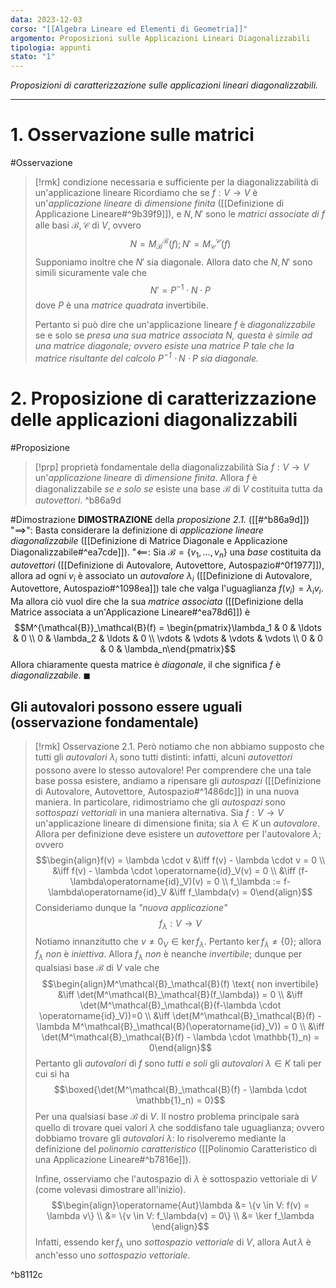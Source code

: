 ```yaml
---
data: 2023-12-03
corso: "[[Algebra Lineare ed Elementi di Geometria]]"
argomento: Proposizioni sulle Applicazioni Lineari Diagonalizzabili
tipologia: appunti
stato: "1"
---
```

*Proposizioni di caratterizzazione sulle applicazioni lineari diagonalizzabili.*
- - -
# 1. Osservazione sulle matrici
#Osservazione 
> [!rmk] condizione necessaria e sufficiente per la diagonalizzabilità di un'applicazione lineare
> Ricordiamo che se $f: V \longrightarrow V$ è un'*applicazione lineare* di *dimensione finita* ([[Definizione di Applicazione Lineare#^9b39f9]]), e $N, N'$ sono le *matrici associate di* $f$ alle basi $\mathcal{B}, \mathcal{C}$ di $V$, ovvero
> $$N= M^\mathcal{B}_\mathcal{B}(f); N'=M^\mathcal{C}_\mathcal{C}(f)$$
> Supponiamo inoltre che $N'$ sia diagonale.
> Allora dato che $N, N'$ sono simili sicuramente vale che
> $$N' = P^{-1}\cdot N \cdot P$$
> dove $P$ è una *matrice quadrata* invertibile.
> 
> Pertanto si può dire che un'applicazione lineare $f$ è *diagonalizzabile* se e solo se *presa una sua matrice associata $N$, questa è simile ad una matrice diagonale; ovvero esiste una matrice $P$ tale che la matrice risultante del calcolo $P^{-1}\cdot N \cdot P$ sia diagonale.*

# 2. Proposizione di caratterizzazione delle applicazioni diagonalizzabili
#Proposizione 
> [!prp] proprietà fondamentale della diagonalizzabilità
> Sia $f: V \longrightarrow V$ un'*applicazione lineare* di *dimensione finita*.
> Allora $f$ è diagonalizzabile *se e solo se* esiste una base $\mathcal{B}$ di $V$ costituita tutta da *autovettori*.
^b86a9d

#Dimostrazione 
**DIMOSTRAZIONE** della *proposizione 2.1.* ([[#^b86a9d]])
"$\implies$": Basta considerare la definizione di *applicazione lineare diagonalizzabile* ([[Definizione di Matrice Diagonale e Applicazione Diagonalizzabile#^ea7cde]]).
"$\impliedby$: Sia $\mathcal{B} = \{v_1, \ldots, v_n\}$ una *base* costituita da *autovettori* ([[Definizione di Autovalore, Autovettore, Autospazio#^0f1977]]), allora ad ogni $v_i$ è associato un *autovalore* $\lambda_i$ ([[Definizione di Autovalore, Autovettore, Autospazio#^1098ea]]) tale che valga l'uguaglianza $f(v_i) = \lambda_i v_i$.
Ma allora ciò vuol dire che la sua *matrice associata* ([[Definizione della Matrice associata a un'Applicazione Lineare#^ea78d6]]) è 
$$M^{\mathcal{B}}_\mathcal{B}(f) = \begin{pmatrix}\lambda_1 & 0 & \ldots & 0 \\ 0 & \lambda_2 & \ldots & 0 \\ \vdots & \vdots & \vdots & \vdots \\ 0 & 0 & 0 & \lambda_n\end{pmatrix}$$
Allora chiaramente questa matrice è *diagonale*, il che significa $f$ è *diagonalizzabile*. $\blacksquare$
## Gli autovalori possono essere uguali (osservazione fondamentale)
> [!rmk] Osservazione 2.1. 
> Però notiamo che non abbiamo supposto che tutti gli *autovalori* $\lambda_i$ sono tutti distinti: infatti, alcuni *autovettori* possono avere lo stesso autovalore!
> Per comprendere che una tale base possa esistere, andiamo a ripensare gli *autospazi* ([[Definizione di Autovalore, Autovettore, Autospazio#^1486dc]]) in una nuova maniera.
> In particolare, ridimostriamo che gli *autospazi* sono *sottospazi vettoriali* in una maniera alternativa.
> Sia $f: V \longrightarrow V$ un'applicazione lineare di dimensione finita; sia $\lambda \in K$ un *autovalore*.
> Allora per definizione deve esistere un *autovettore* per l'autovalore $\lambda$; ovvero
> $$\begin{align}f(v) = \lambda \cdot v &\iff f(v) - \lambda \cdot v = 0 \\ &\iff f(v) - \lambda \cdot \operatorname{id}_V(v) = 0 \\ &\iff (f-\lambda\operatorname{id}_V)(v) = 0 \\ f_\lambda := f-\lambda\operatorname{id}_V &\iff f_\lambda(v) = 0\end{align}$$
> Consideriamo dunque la *"nuova applicazione"*
> $$f_\lambda: V \longrightarrow V$$
> Notiamo innanzitutto che $v \neq 0_V \in \ker f_\lambda$.
> Pertanto $\ker f_\lambda \neq \{0\}$; allora $f_\lambda$ *non* è *iniettiva*.
> Allora $f_\lambda$ *non* è neanche *invertibile*;
> dunque per qualsiasi base $\mathcal{B}$ di $V$ vale che
> $$\begin{align}M^\mathcal{B}_\mathcal{B}(f) \text{ non invertibile} &\iff \det(M^\mathcal{B}_\mathcal{B}(f_\lambda)) = 0 \\ &\iff \det(M^\mathcal{B}_\mathcal{B}(f-\lambda \cdot \operatorname{id}_V))=0 \\ &\iff \det(M^\mathcal{B}_\mathcal{B}(f) - \lambda M^\mathcal{B}_\mathcal{B}(\operatorname{id}_V)) = 0 \\ &\iff \det(M^\mathcal{B}_\mathcal{B}(f) - \lambda \cdot \mathbb{1}_n) = 0\end{align}$$
> Pertanto gli *autovalori* di $f$ sono *tutti e soli* gli *autovalori* $\lambda \in K$ tali per cui si ha
> $$\boxed{\det(M^\mathcal{B}_\mathcal{B}(f) - \lambda \cdot \mathbb{1}_n) = 0}$$
> Per una qualsiasi base $\mathcal{B}$ di $V$.
> Il nostro problema principale sarà quello di trovare quei valori $\lambda$ che soddisfano tale uguaglianza; ovvero dobbiamo trovare gli *autovalori* $\lambda$: lo risolveremo mediante la definizione del *polinomio caratteristico* ([[Polinomio Caratteristico di una Applicazione Lineare#^b7816e]]).
> 
> Infine, osserviamo che l'autospazio di $\lambda$ è sottospazio vettoriale di $V$ (come volevasi dimostrare all'inizio).
> $$\begin{align}\operatorname{Aut}\lambda &= \{v \in V: f(v) = \lambda v\} \\ &= \{v \in V: f_\lambda(v) = 0\} \\ &= \ker f_\lambda \end{align}$$
> Infatti, essendo $\ker f_\lambda$ uno *sottospazio vettoriale* di $V$, allora $\operatorname{Aut} \lambda$ è anch'esso uno *sottospazio vettoriale*.
> 

^b8112c

